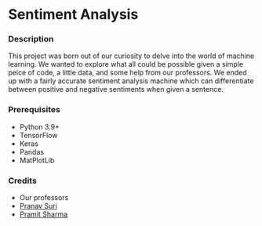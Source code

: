 <h1>
Sentiment Analysis
</h1>

<h3>Description</h3>
This project was born out of our curiosity to delve into the world of machine learning. We wanted to explore what all could be possible given a simple peice of code, a little data, and some help from our professors. We ended up with a fairly accurate sentiment analysis machine which can differentiate between positive and negative sentiments when given a sentence.

<h3>Prerequisites</h3>
<ul>
    <li>Python 3.9+</li>
    <li>TensorFlow</li>
    <li>Keras</li>
    <li>Pandas</li>
    <li>MatPlotLib</li>
</ul>

<h3>Credits</h3>
<ul>
    <li>Our professors</li>
    <li><a href="https://github.com/pranav-suri">Pranav Suri</a></li>
    <li><a href="https://github.com/MatricalDefunkt">Pramit Sharma</a></li>
</ul>
